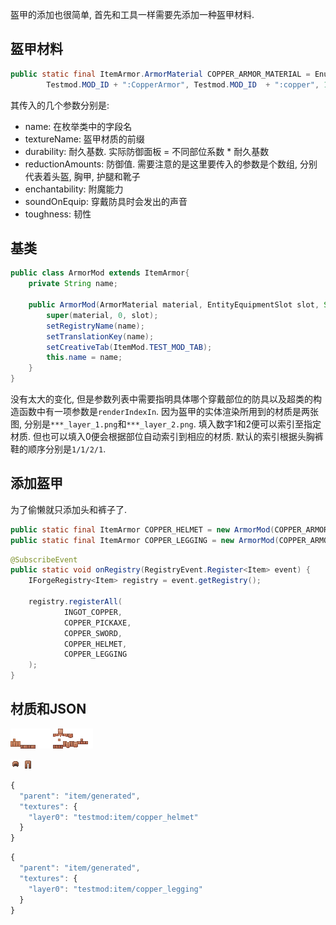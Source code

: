 盔甲的添加也很简单, 首先和工具一样需要先添加一种盔甲材料. 

## 盔甲材料
```java
public static final ItemArmor.ArmorMaterial COPPER_ARMOR_MATERIAL = EnumHelper.addArmorMaterial(  
        Testmod.MOD_ID + ":CopperArmor", Testmod.MOD_ID  + ":copper", 10, new int[]{1, 3, 4, 1}, 12, SoundEvents.ITEM_ARMOR_EQUIP_GENERIC, 0.0F);
```
其传入的几个参数分别是:
- name: 在枚举类中的字段名
- textureName: 盔甲材质的前缀
- durability: 耐久基数. 实际防御面板 = 不同部位系数 * 耐久基数
- reductionAmounts: 防御值. 需要注意的是这里要传入的参数是个数组, 分别代表着头盔, 胸甲, 护腿和靴子
- enchantability: 附魔能力
- soundOnEquip: 穿戴防具时会发出的声音
- toughness: 韧性

## 基类
```java
public class ArmorMod extends ItemArmor{  
    private String name;  
  
    public ArmorMod(ArmorMaterial material, EntityEquipmentSlot slot, String name) {  
        super(material, 0, slot);  
        setRegistryName(name);  
        setTranslationKey(name);  
        setCreativeTab(ItemMod.TEST_MOD_TAB);  
        this.name = name;  
    }  
}
```
没有太大的变化, 但是参数列表中需要指明具体哪个穿戴部位的防具以及超类的构造函数中有一项参数是`renderIndexIn`. 因为盔甲的实体渲染所用到的材质是两张图, 分别是`***_layer_1.png`和`***_layer_2.png`.  填入数字1和2便可以索引至指定材质. 但也可以填入0便会根据部位自动索引到相应的材质. 默认的索引根据头胸裤鞋的顺序分别是`1/1/2/1`.


## 添加盔甲
为了偷懒就只添加头和裤子了.

```java
public static final ItemArmor COPPER_HELMET = new ArmorMod(COPPER_ARMOR_MATERIAL, EntityEquipmentSlot.HEAD, "copper_helmet");  
public static final ItemArmor COPPER_LEGGING = new ArmorMod(COPPER_ARMOR_MATERIAL, EntityEquipmentSlot.LEGS, "copper_legging");
```

```java
@SubscribeEvent  
public static void onRegistry(RegistryEvent.Register<Item> event) {  
    IForgeRegistry<Item> registry = event.getRegistry();  
  
    registry.registerAll(  
            INGOT_COPPER,  
            COPPER_PICKAXE,  
            COPPER_SWORD,  
            COPPER_HELMET,  
            COPPER_LEGGING  
    );  
}
```

## 材质和JSON

![](../../assets/copper_layer_2.png) ![](../../assets/copper_layer_1.png)

![](../../assets/copper_helmet.png) ![](../../assets/copper_legging.png)

```js
{  
  "parent": "item/generated",  
  "textures": {  
    "layer0": "testmod:item/copper_helmet"  
  }  
}
```
```js
{  
  "parent": "item/generated",  
  "textures": {  
    "layer0": "testmod:item/copper_legging"  
  }  
}
```






